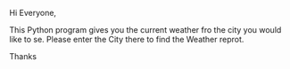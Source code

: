 Hi Everyone,

This Python program gives you the current weather fro the city you would like to se. Please enter the City there to find the Weather reprot.

Thanks
